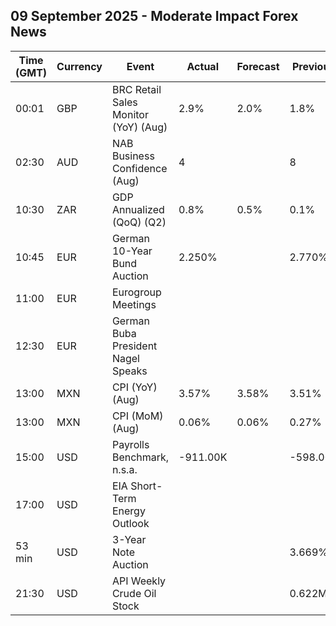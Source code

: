 ## 09 September 2025 - Moderate Impact Forex News

| Time (GMT) | Currency | Event | Actual | Forecast | Previous |
|------|----------|-------|--------|----------|----------|
| 00:01 | GBP | BRC Retail Sales Monitor (YoY) (Aug) | 2.9% | 2.0% | 1.8% |
| 02:30 | AUD | NAB Business Confidence (Aug) | 4 |  | 8 |
| 10:30 | ZAR | GDP Annualized (QoQ) (Q2) | 0.8% | 0.5% | 0.1% |
| 10:45 | EUR | German 10-Year Bund Auction | 2.250% |  | 2.770% |
| 11:00 | EUR | Eurogroup Meetings |  |  |  |
| 12:30 | EUR | German Buba President Nagel Speaks |  |  |  |
| 13:00 | MXN | CPI (YoY) (Aug) | 3.57% | 3.58% | 3.51% |
| 13:00 | MXN | CPI (MoM) (Aug) | 0.06% | 0.06% | 0.27% |
| 15:00 | USD | Payrolls Benchmark, n.s.a. | -911.00K |  | -598.00K |
| 17:00 | USD | EIA Short-Term Energy Outlook |  |  |  |
| 53 min | USD | 3-Year Note Auction |  |  | 3.669% |
| 21:30 | USD | API Weekly Crude Oil Stock |  |  | 0.622M |
